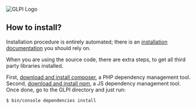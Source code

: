 ![GLPI Logo](https://raw.githubusercontent.com/glpi-project/glpi/master/pics/logos/logo-GLPI-250-black.png)

## How to install?

Installation procedure is entirely automated; there is an [installation documentation](https://readthedocs.org/projects/glpi-install/) you should rely on.

When you are using the source code, there are extra steps, to get all third party libraries installed.

First, [download and install composer](https://getcomposer.org/), a PHP dependency management tool.
Second, [download and install npm](https://www.npmjs.com/), a JS dependency management tool.
Once done, go to the GLPI directory and just run:

```bash
$ bin/console dependencies install
```
